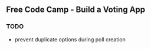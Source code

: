 Free Code Camp - Build a Voting App
----

### TODO
- prevent duplicate options during poll creation
